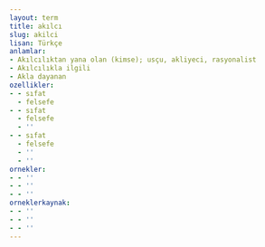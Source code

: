 ```yaml
---
layout: term
title: akılcı
slug: akilci
lisan: Türkçe
anlamlar:
- Akılcılıktan yana olan (kimse); usçu, akliyeci, rasyonalist
- Akılcılıkla ilgili
- Akla dayanan
ozellikler:
- - sıfat
  - felsefe
- - sıfat
  - felsefe
  - ''
- - sıfat
  - felsefe
  - ''
  - ''
ornekler:
- - ''
- - ''
- - ''
orneklerkaynak:
- - ''
- - ''
- - ''
---
```

